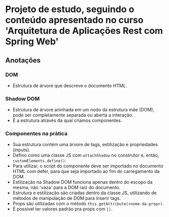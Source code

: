 # Projeto de estudo, seguindo o conteúdo apresentado no curso 'Arquitetura de Aplicações Rest com Spring Web'

## Anotações

### DOM
- Estrutura de árvore que descreve o documento HTML.

### Shadow DOM
- Estrutura de árvore aninhada em um nodo da estrutura mãe (DOM), pode ser completamente separada ou aberta a interação.
- É a estrutura através da qual criamos componentes.

### Componentes na prática
- Sua estrutura contém uma árvore de tags, estilização e propriedades (inputs).
- Defino como uma classe JS com `attachShadow` no construtor e, então, `customElements.define()`.
- Para utilizar, o script do componente deve ser importado no documento HTML com defer, para que seja importado ao fim do carregamento da DOM.
- Estilização na Shadow DOM funciona apenas dentro do escopo da mesma, não 'vaza' para a DOM raíz do documento.
- Estrutura e estilização são criadas dentro da classe JS, utilizando de métodos de manipulação de DOM para inserir tags.
- Props são utilizadas com o método `this.getAttribute(<nome-da-prop>)`.
- É possível ter valores padrão pra props com `||`.